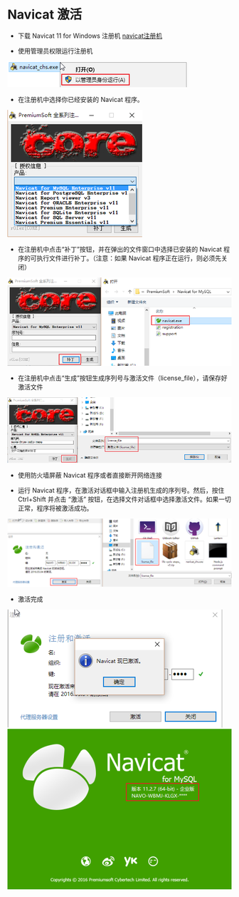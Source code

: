 # Navicat 激活

- 下载 Navicat 11 for Windows 注册机 [navicat注册机](https://github.com/316Team/316-Contest/blob/316Team/Notes/Mysql/navicat注册机.7z)

- 使用管理员权限运行注册机<br>

![](https://github.com/316Team/316-Contest/blob/316Team/image/run.png)<br>

- 在注册机中选择你已经安装的 Navicat 程序。<br>

![](https://github.com/316Team/316-Contest/blob/316Team/image/open.png)<br>

- 在注册机中点击“补丁”按钮，并在弹出的文件窗口中选择已安装的 Navicat 程序的可执行文件进行补丁。（注意：如果 Navicat 程序正在运行，则必须先关闭）<br>

![](https://github.com/316Team/316-Contest/blob/316Team/image/patch.png)<br>

- 在注册机中点击“生成”按钮生成序列号与激活文件（license_file），请保存好激活文件<br>

![](https://github.com/316Team/316-Contest/blob/316Team/image/license_file.png)<br>

- 使用防火墙屏蔽 Navicat 程序或者直接断开网络连接

- 运行 Navicat 程序，在激活对话框中输入注册机生成的序列号。然后，按住 Ctrl+Shift 并点击 “激活” 按钮，在选择文件对话框中选择激活文件。如果一切正常，程序将被激活成功。<br>

![](https://github.com/316Team/316-Contest/blob/316Team/image/activation.png)<br>

- 激活完成<br>

![](https://github.com/316Team/316-Contest/blob/316Team/image/success.png)<br>
![](https://github.com/316Team/316-Contest/blob/316Team/image/success_1.png)
